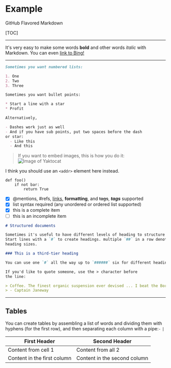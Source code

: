 # Example

GitHub Flavored Markdown

[TOC]

---
It's very easy to make some words **bold** and other words *italic* with Markdown. You can even
[link to Bing!](https://bing.com)
___

``` Markdown
Sometimes you want numbered lists:

1. One 
2. Two
3. Three

Sometimes you want bullet points:

* Start a line with a star
* Profit

Alternatively,

- Dashes work just as well
- And if you have sub points, put two spaces before the dash 
or star:
  - Like this 
  - And this
```

> If you want to embed images, this is how you do it:
> ![Image of Yaktocat](https://octodex.github.com/images/yaktocat.png)

I think you should use an `<addr>` element here instead. 

    def foo()
        if not bar:
            return True
            
- [x] @mentions, #refs, [links](), **formatting**, and <del>tags</del>, ***tags*** 
supported
- [x] list syntax required (any unordered or ordered list supported)
- [x] this is a complete item
- [ ] this is an incomplete item

``` Markdown
# Structured documents

Sometimes it's useful to have different levels of heading to structure your documents. 
Start lines with a `#` to create headings. multiple `##` in a row denote smaller 
heading sizes.

### This is a third-tier heading

You can use one `#` all the way up to `######` six for different heading sizes.

If you'd like to quote someone, use the > character before
the line:

> Coffee. The finest organic suspension ever devised ... I beat the Borg `What is Borg? ` with it
> - Captain Janeway
```

---
## Tables
You can create tables by assembling a list of words and dividing them with hyphens
 (for the first row), and then separating each column with a pipe:`-` `|`
 
 First Header | Second Header
 ------------ | -------------
 Content from cell 1 | Content from all 2
 Content in the first column | Content in the second column
 
 
